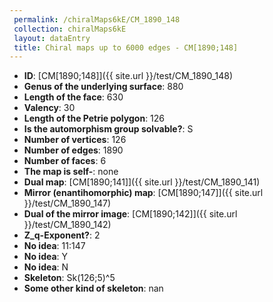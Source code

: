```yaml
--- 
 permalink: /chiralMaps6kE/CM_1890_148 
 collection: chiralMaps6kE
 layout: dataEntry
 title: Chiral maps up to 6000 edges - CM[1890;148]
---
```


- **ID**: [CM[1890;148]]({{ site.url }}/test/CM_1890_148)
- **Genus of the underlying surface**: 880
- **Length of the face**: 630
- **Valency**: 30
- **Length of the Petrie polygon**: 126
- **Is the automorphism group solvable?**: S
- **Number of vertices**: 126
- **Number of edges**: 1890
- **Number of faces**: 6
- **The map is self-**: none
- **Dual map**: [CM[1890;141]]({{ site.url }}/test/CM_1890_141)
- **Mirror (enantihomorphic) map**: [CM[1890;147]]({{ site.url }}/test/CM_1890_147)
- **Dual of the mirror image**: [CM[1890;142]]({{ site.url }}/test/CM_1890_142)
- **Z_q-Exponent?**: 2
- **No idea**:  11:147
- **No idea**: Y
- **No idea**: N
- **Skeleton**: Sk(126;5)^5
- **Some other kind of skeleton**: nan

